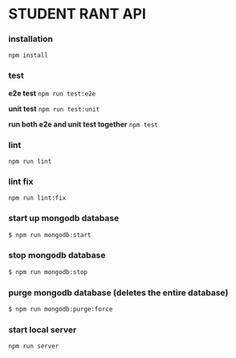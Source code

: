 # STUDENT RANT API

### installation

`npm install`


### test

**e2e test**
`npm run test:e2e`

**unit test**
`npm run test:unit`


**run both e2e and unit test together**
`npm test`

### lint

`npm run lint`


### lint fix

`npm run lint:fix`

### start up mongodb database

```bash
$ npm run mongodb:start
```

### stop mongodb database

```bash
$ npm run mongodb:stop
```

### purge mongodb database (deletes the entire database)

```bash
$ npm run mongodb:purge:force
```
### start local server

`npm run server`
